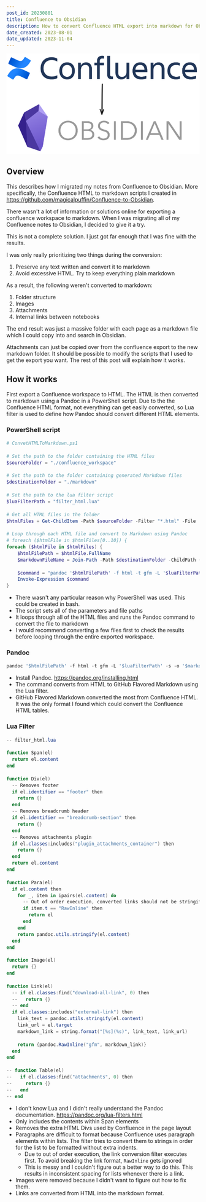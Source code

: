 ```yaml
---
post_id: 20230801
title: Confluence to Obsidian
description: How to convert Confluence HTML export into markdown for Obsidian.
date_created: 2023-08-01
date_updated: 2023-11-04
---
```

![confluence to obsidian](/static/content/images/blog/20230801_confluence_to_obsidian.png)
## Overview

This describes how I migrated my notes from Confluence to Obsidian. More specifically, the Confluence HTML to markdown scripts I created in https://github.com/magicalpuffin/Confluence-to-Obsidian.

There wasn't a lot of information or solutions online for exporting a confluence workspace to markdown. When I was migrating all of my Confluence notes to Obsidian, I decided to give it a try.

This is not a complete solution. I just got far enough that I was fine with the results.

I was only really prioritizing two things during the conversion:

1. Preserve any text written and convert it to markdown
2. Avoid excessive HTML. Try to keep everything plain markdown

As a result, the following weren't converted to markdown:

1. Folder structure
2. Images
3. Attachments
4. Internal links between notebooks

The end result was just a massive folder with each page as a markdown file which I could copy into and search in Obsidian.

Attachments can just be copied over from the confluence export to the new markdown folder. It should be possible to modify the scripts that I used to get the export you want. The rest of this post will explain how it works.

## How it works

First export a Confluence workspace to HTML. The HTML is then converted to markdown using a Pandoc in a PowerShell script. Due to the the Confluence HTML format, not everything can get easily converted, so Lua filter is used to define how Pandoc should convert different HTML elements.

### PowerShell script

```powershell
# ConvetHTMLToMarkdown.ps1

# Set the path to the folder containing the HTML files
$sourceFolder = "./confluence_workspace"

# Set the path to the folder containing generated Markdown files
$destinationFolder = "./markdown"

# Set the path to the lua filter script
$luaFilterPath = "filter_html.lua"

# Get all HTML files in the folder
$htmlFiles = Get-ChildItem -Path $sourceFolder -Filter "*.html" -File

# Loop through each HTML file and convert to Markdown using Pandoc
# foreach ($htmlFile in $htmlFiles[0..10]) {
foreach ($htmlFile in $htmlFiles) {
    $htmlFilePath = $htmlFile.FullName
    $markdownFileName = Join-Path -Path $destinationFolder -ChildPath ([System.IO.Path]::ChangeExtension($htmlFile.Name, "md"))

    $command = "pandoc '$htmlFilePath' -f html -t gfm -L '$luaFilterPath' -s -o '$markdownFileName'"
    Invoke-Expression $command
}
```

- There wasn't any particular reason why PowerShell was used. This could be created in bash.
- The script sets all of the parameters and file paths
- It loops through all of the HTML files and runs the Pandoc command to convert the file to markdown
- I would recommend converting a few files first to check the results before looping through the entire exported workspace.

### Pandoc

```powershell
pandoc '$htmlFilePath' -f html -t gfm -L '$luaFilterPath' -s -o '$markdownFileName'
```

- Install Pandoc. https://pandoc.org/installing.html
- The command converts from HTML to GitHub Flavored Markdown using the Lua filter.
- GitHub Flavored Markdown converted the most from Confluence HTML. It was the only format I found which could convert the Confluence HTML tables.

### Lua Filter

```powershell
-- filter_html.lua

function Span(el)
  return el.content
end

function Div(el)
  -- Removes footer
  if el.identifier == "footer" then
    return {}
  end
  -- Removes breadcrumb header
  if el.identifier == "breadcrumb-section" then
    return {}
  end
  -- Removes attachments plugin
  if el.classes:includes("plugin_attachments_container") then
    return {}
  end
  return el.content
end

function Para(el)
  if el.content then
    for _, item in ipairs(el.content) do
      -- Out of order execution, converted links should not be stringified
      if item.t == "RawInline" then
        return el
      end
    end
    return pandoc.utils.stringify(el.content)
  end
end

function Image(el)
  return {}
end

function Link(el)
  -- if el.classes:find("download-all-link", 0) then
  --   return {}
  -- end
  if el.classes:includes("external-link") then
    link_text = pandoc.utils.stringify(el.content)
    link_url = el.target
    markdown_link = string.format("[%s](%s)", link_text, link_url)

    return {pandoc.RawInline("gfm", markdown_link)}
  end
end

-- function Table(el)
--   if el.classes:find("attachments", 0) then
--     return {}
--   end
-- end
```

- I don't know Lua and I didn't really understand the Pandoc documentation. https://pandoc.org/lua-filters.html
- Only includes the contents within Span elements
- Removes the extra HTML Divs used by Confluence in the page layout
- Paragraphs are difficult to format because Confluence uses paragraph elements within lists. The filter tries to convert them to strings in order for the list to be formatted without extra indents.
  - Due to out of order execution, the link conversion filter executes first. To avoid breaking the link format, `RawInline` gets ignored
  - This is messy and I couldn't figure out a better way to do this. This results in inconsistent spacing for lists whenever there is a link.
- Images were removed because I didn't want to figure out how to fix them.
- Links are converted from HTML into the markdown format.
